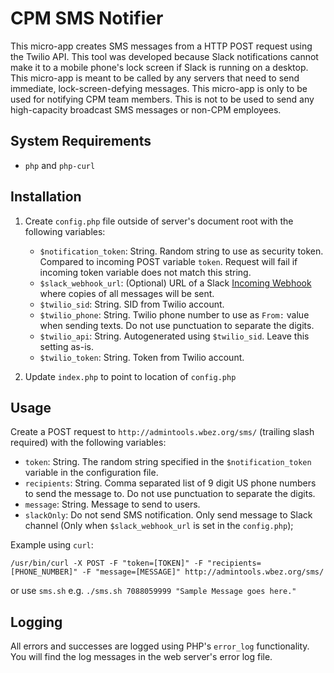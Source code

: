 # CPM SMS Notifier

This micro-app creates SMS messages from a HTTP POST request using the Twilio API. This tool was developed because Slack notifications cannot make it to a mobile phone's lock screen if Slack is running on a desktop. This micro-app is meant to be called by any servers that need to send immediate, lock-screen-defying messages.
This micro-app is only to be used for notifying CPM team members.  This is not to be used to send any high-capacity broadcast SMS messages or non-CPM employees.

## System Requirements
* `php` and `php-curl`

## Installation

1. Create `config.php` file outside of server's document root with the following variables:

    * `$notification_token`: String.  Random string to use as security token.  Compared to incoming POST variable `token`. Request will fail if incoming token variable does not match this string.
    * `$slack_webhook_url`: (Optional) URL of a Slack [Incoming Webhook](https://api.slack.com/incoming-webhooks) where copies of all messages will be sent.
    * `$twilio_sid`: String.  SID from Twilio account.
    * `$twilio_phone`: String.  Twilio phone number to use as `From:` value when sending texts.  Do not use punctuation to separate the digits.
    * `$twilio_api`: String. Autogenerated using `$twilio_sid`.  Leave this setting as-is.
    * `$twilio_token`: String. Token from Twilio account.

2. Update `index.php` to point to location of `config.php`

## Usage

Create a POST request to `http://admintools.wbez.org/sms/` (trailing slash required) with the following variables:

* `token`: String. The random string specified in the `$notification_token` variable in the configuration file.
* `recipients`: String. Comma separated list of 9 digit US phone numbers to send the message to.  Do not use punctuation to separate the digits.
* `message`: String. Message to send to users.
* `slackOnly`: Do not send SMS notification.  Only send message to Slack channel (Only when `$slack_webhook_url` is set in the `config.php`);

Example using `curl`:

```/usr/bin/curl -X POST -F "token=[TOKEN]" -F "recipients=[PHONE_NUMBER]" -F "message=[MESSAGE]" http://admintools.wbez.org/sms/```

or use `sms.sh` e.g. `./sms.sh 7088059999 "Sample Message goes here."`

## Logging

All errors and successes are logged using PHP's `error_log` functionality.  You will find the log messages in the web server's error log file.
